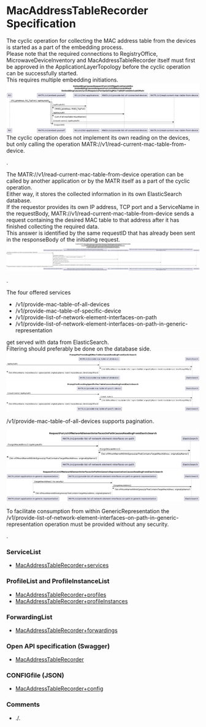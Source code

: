 # MacAddressTableRecorder Specification

The cyclic operation for collecting the MAC address table from the devices is started as a part of the embedding process.  
Please note that the required connections to RegistryOffice, MicrowaveDeviceInventory and MacAddressTableRecorder itself must first be approved in the ApplicationLayerTopology before the cyclic operation can be successfully started.  
This requires multiple embedding initiations.  
![Embedding](./diagrams/00x_Embedding.png)  
The cyclic operation does not implement its own reading on the devices, but only calling the operation MATR://v1/read-current-mac-table-from-device.  

 .  

The MATR://v1/read-current-mac-table-from-device operation can be called by another application or by the MATR itself as a part of the cyclic operation.  
Either way, it stores the collected information in its own ElasticSearch database.  
If the requestor provides its own IP address, TCP port and a ServiceName in the requestBody, MATR://v1/read-current-mac-table-from-device sends a request containing the desired MAC table to that address after it has finished collecting the required data.  
This answer is identified by the same requestID that has already been sent in the responseBody of the initiating request.  
![ReadCurrentMacTableFromDevice](./diagrams/02x_ReadCurrentMacTableFromDevice.png)  

.  

The four offered services  
 - /v1/provide-mac-table-of-all-devices  
 - /v1/provide-mac-table-of-specific-device  
 - /v1/provide-list-of-network-element-interfaces-on-path  
 - /v1/provide-list-of-network-element-interfaces-on-path-in-generic-representation  

get served with data from ElasticSearch.  
Filtering should preferably be done on the database side.  
![ProvideMacTableOfAllDevices](./diagrams/03x_ProvideMacTableOfAllDevices.png)  
![ProvideMacTableOfSpecificDevice](./diagrams/04x_ProvideMacTableOfSpecificDevice.png)  

/v1/provide-mac-table-of-all-devices supports pagination.  

![ProvideListOfNetworkElementInterfacesOnPath](./diagrams/05x_ProvideListOfNetworkElementInterfacesOnPath.png)  
![ProvideListOfNetworkElementInterfacesOnPathInGeneric](./diagrams/06x_ProvideListOfNetworkElementInterfacesOnPathInGeneric.png)  

To facilitate consumption from within GenericRepresentation the /v1/provide-list-of-network-element-interfaces-on-path-in-generic-representation operation must be provided without any security.  

.  

### ServiceList
- [MacAddressTableRecorder+services](./MacAddressTableRecorder+services.yaml)

### ProfileList and ProfileInstanceList
- [MacAddressTableRecorder+profiles](./MacAddressTableRecorder+profiles.yaml)
- [MacAddressTableRecorder+profileInstances](./MacAddressTableRecorder+profileInstances.yaml)

### ForwardingList
- [MacAddressTableRecorder+forwardings](./MacAddressTableRecorder+forwardings.yaml)

### Open API specification (Swagger)
- [MacAddressTableRecorder](./MacAddressTableRecorder.yaml)

### CONFIGfile (JSON)
- [MacAddressTableRecorder+config](./MacAddressTableRecorder+config.json)

### Comments
- ./.

